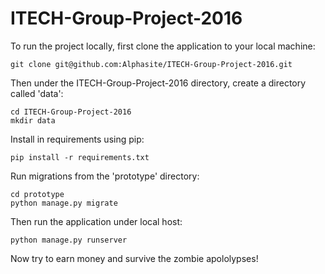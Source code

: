 # ITECH-Group-Project-2016
To run the project locally, first clone the application to your local machine:

```
git clone git@github.com:Alphasite/ITECH-Group-Project-2016.git
```

Then under the ITECH-Group-Project-2016 directory, create a directory called 'data':

```
cd ITECH-Group-Project-2016
mkdir data
```

Install in requirements using pip:

```
pip install -r requirements.txt
```

Run migrations from the 'prototype' directory:

```
cd prototype
python manage.py migrate
```

Then run the application under local host:

```
python manage.py runserver
```

Now try to earn money and survive the zombie apololypses!
